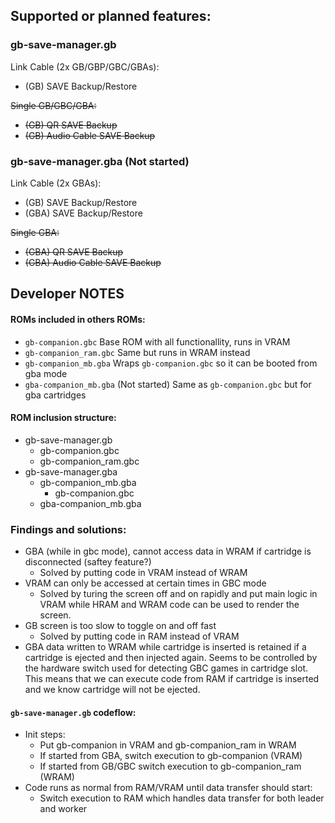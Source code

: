## Supported or planned features:

### gb-save-manager.gb

Link Cable (2x GB/GBP/GBC/GBAs):
- (GB) SAVE Backup/Restore

~~Single GB/GBC/GBA:~~
- ~~(GB) QR SAVE Backup~~
- ~~(GB) Audio Cable SAVE Backup~~

### gb-save-manager.gba (Not started)

Link Cable (2x GBAs):
- (GB)  SAVE Backup/Restore
- (GBA) SAVE Backup/Restore

~~Single GBA:~~
- ~~(GBA) QR SAVE Backup~~
- ~~(GBA) Audio Cable SAVE Backup~~

## Developer NOTES

#### ROMs included in others ROMs:
- `gb-companion.gbc` Base ROM with all functionallity, runs in VRAM
- `gb-companion_ram.gbc` Same but runs in WRAM instead
- `gb-companion_mb.gba` Wraps `gb-companion.gbc` so it can be booted from gba mode
- `gba-companion_mb.gba` (Not started) Same as `gb-companion.gbc` but for gba cartridges

#### ROM inclusion structure:
- gb-save-manager.gb
  - gb-companion.gbc
  - gb-companion_ram.gbc
- gb-save-manager.gba
  - gb-companion_mb.gba
    - gb-companion.gbc
  - gba-companion_mb.gba

### Findings and solutions:

- GBA (while in gbc mode), cannot access data in WRAM if cartridge is disconnected (saftey feature?)
  - Solved by putting code in VRAM instead of WRAM
- VRAM can only be accessed at certain times in GBC mode
  - Solved by turing the screen off and on rapidly and put main logic in VRAM while HRAM and WRAM code can be used to render the screen.
- GB screen is too slow to toggle on and off fast
  - Solved by putting code in RAM instead of VRAM
- GBA data written to WRAM while cartridge is inserted is retained if a cartridge is ejected and then injected again.
  Seems to be controlled by the hardware switch used for detecting GBC games in cartridge slot. This means that we can
  execute code from RAM if cartridge is inserted and we know cartridge will not be ejected.

#### `gb-save-manager.gb` codeflow:
- Init steps:
  - Put gb-companion in VRAM and gb-companion_ram in WRAM
  - If started from GBA, switch execution to gb-companion (VRAM)
  - If started from GB/GBC switch execution to  gb-companion_ram (WRAM)
- Code runs as normal from RAM/VRAM until data transfer should start:
  - Switch execution to RAM which handles data transfer for both leader and worker
